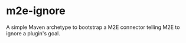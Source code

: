 m2e-ignore
==========

A simple Maven archetype to bootstrap a M2E connector telling M2E to ignore a plugin's goal.
